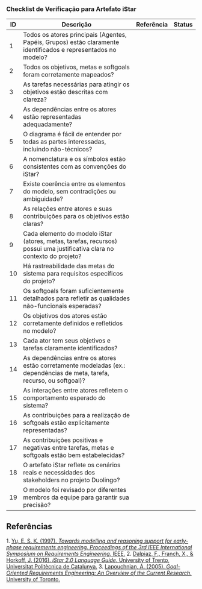 ### Checklist de Verificação para Artefato iStar

| ID  | Descrição | Referência | Status |
|-----|-----------------------------------------------------------------------------------------------------------------------------------------|------------|--------|
| 1   | Todos os atores principais (Agentes, Papéis, Grupos) estão claramente identificados e representados no modelo?  |            |        |
| 2   | Todos os objetivos, metas e softgoals foram corretamente mapeados? |            |        |
| 3   | As tarefas necessárias para atingir os objetivos estão descritas com clareza?  |            |        |
| 4   | As dependências entre os atores estão representadas adequadamente? |            |        |
| 5   | O diagrama é fácil de entender por todas as partes interessadas, incluindo não-técnicos?   |            |        |
| 6   | A nomenclatura e os símbolos estão consistentes com as convenções do iStar?  |            |        |
| 7   | Existe coerência entre os elementos do modelo, sem contradições ou ambiguidade? |            |        |
| 8   | As relações entre atores e suas contribuições para os objetivos estão claras?  |            |        |
| 9   | Cada elemento do modelo iStar (atores, metas, tarefas, recursos) possui uma justificativa clara no contexto do projeto? |            |        |
| 10  | Há rastreabilidade das metas do sistema para requisitos específicos do projeto?   |            |        |
| 11  | Os softgoals foram suficientemente detalhados para refletir as qualidades não-funcionais esperadas? |            |        |
| 12  | Os objetivos dos atores estão corretamente definidos e refletidos no modelo? |            |        |
| 13  | Cada ator tem seus objetivos e tarefas claramente identificados? |            |        |
| 14  | As dependências entre os atores estão corretamente modeladas (ex.: dependências de meta, tarefa, recurso, ou softgoal)? |            |        |
| 15  | As interações entre atores refletem o comportamento esperado do sistema? |            |        |
| 16  | As contribuições para a realização de softgoals estão explicitamente representadas? |            |        |
| 17  | As contribuições positivas e negativas entre tarefas, metas e softgoals estão bem estabelecidas? |            |        |
| 18  | O artefato iStar reflete os cenários reais e necessidades dos stakeholders no projeto Duolingo? |            |        |
| 19  | O modelo foi revisado por diferentes membros da equipe para garantir sua precisão? |            |        |


## Referências

<a id ="Towards modelling"></a> 1. [Yu, E. S. K. (1997). *Towards modelling and reasoning support for early-phase requirements engineering*. *Proceedings of the 3rd IEEE International Symposium on Requirements Engineering*. IEEE.](https://ieeexplore.ieee.org/document/582369)
<a id ="iStar 2.0"></a>2. [Dalpiaz, F., Franch, X., & Horkoff, J. (2016). *iStar 2.0 Language Guide*. University of Trento, Universitat Politècnica de Catalunya.](https://www.researchgate.net/publication/305643590_iStar_20_Language_Guide)
<a id= "Goal-Oriented"></a>3. [Lapouchnian, A. (2005). *Goal-Oriented Requirements Engineering: An Overview of the Current Research*. University of Toronto.](https://www.researchgate.net/publication/228791996_Goal-Oriented_Requirements_Engineering_An_Overview_of_the_Current_Research)